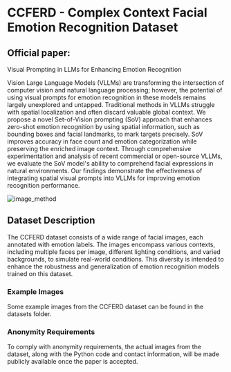 # CCFERD - Complex Context Facial Emotion Recognition Dataset

## Official paper:

Visual Prompting in LLMs for Enhancing Emotion Recognition

Vision Large Language Models (VLLMs) are transforming the intersection of computer vision and natural language processing; however, the potential of using visual prompts for emotion recognition in these models remains largely unexplored and untapped. Traditional methods in VLLMs struggle with spatial localization and often discard valuable global context. We propose a novel Set-of-Vision prompting (SoV) approach that enhances zero-shot emotion recognition by using spatial information, such as bounding boxes and facial landmarks, to mark targets precisely. SoV improves accuracy in face count and emotion categorization while preserving the enriched image context. Through comprehensive experimentation and analysis of recent commercial or open-source VLLMs, we evaluate the SoV model's ability to comprehend facial expressions in natural environments. Our findings demonstrate the effectiveness of integrating spatial visual prompts into VLLMs for improving emotion recognition performance.

![image_method](https://github.com/user-attachments/assets/828264d0-dacf-4471-9814-496c45328b31)

## Dataset Description
The CCFERD dataset consists of a wide range of facial images, each annotated with emotion labels. The images encompass various contexts, including multiple faces per image, different lighting conditions, and varied backgrounds, to simulate real-world conditions. This diversity is intended to enhance the robustness and generalization of emotion recognition models trained on this dataset.

### Example Images
Some example images from the CCFERD dataset can be found in the datasets folder.

### Anonymity Requirements
To comply with anonymity requirements, the actual images from the dataset, along with the Python code and contact information, will be made publicly available once the paper is accepted.
